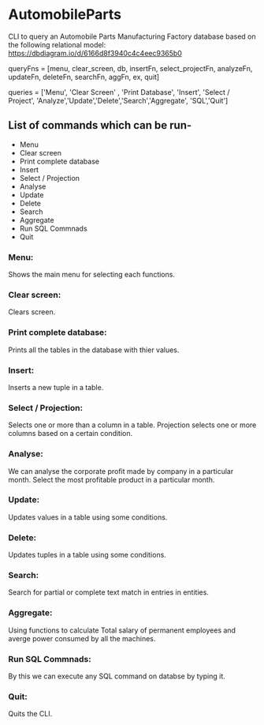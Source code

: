 # AutomobileParts
CLI to query an Automobile Parts Manufacturing Factory database based on the following relational model:
https://dbdiagram.io/d/6166d8f3940c4c4eec9365b0

queryFns = [menu, clear_screen, db, insertFn, select_projectFn, analyzeFn, updateFn, deleteFn, searchFn, aggFn,  ex, quit]

queries = ['Menu', 'Clear Screen' , 'Print Database', 'Insert', 'Select / Project', 'Analyze','Update','Delete','Search','Aggregate', 'SQL','Quit']

## List of commands which can be run-
* Menu
* Clear screen
* Print complete database
* Insert 
* Select / Projection
* Analyse
* Update
* Delete
* Search
* Aggregate
* Run SQL Commnads
* Quit


### Menu:
Shows the main menu for selecting each functions.

### Clear screen:
Clears screen.

### Print complete database:
Prints all the tables in the database with thier values.

### Insert:
Inserts a new tuple in a table.

### Select / Projection:
Selects one or more than a column in a table. Projection selects one or more columns based on a certain condition.

### Analyse:
We can analyse the corporate profit made by company in a particular month.
Select the most profitable product in a particular month.

### Update:
Updates values in a table using some conditions.

### Delete:
Updates tuples in a table using some conditions.

### Search:
Search for partial or complete text match in entries in entities.

### Aggregate:
Using functions to calculate Total salary of permanent employees and averge power consumed by all the machines.

### Run SQL Commnads:
By this we can execute any SQL command on databse by typing it.

### Quit:
Quits the CLI.
